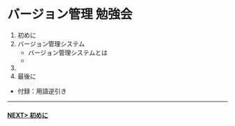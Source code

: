# バージョン管理 勉強会

1. 初めに
2. バージョン管理システム
    - バージョン管理システムとは
    - 
3. 
4. 最後に
- 付録：用語逆引き

---
#### [NEXT> 初めに](./pages/page1.md)